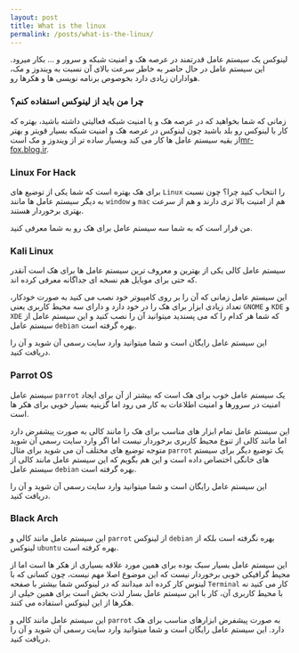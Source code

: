 ```yaml
---
layout: post
title: What is the linux
permalink: /posts/what-is-the-linux/
---
```


لینوکس یک سیستم عامل قدرتمند در عرصه هک و امنیت شبکه و سرور و ... بکار میرود.
این سیستم عامل در حال حاضر به خاطر سرعت بالای آن نسبت به ویندوز و مک، هواداران زیادی دارد بخوصوص برنامه نویسی ها و هکرها رو.

### چرا من باید از لینوکس استفاده کنم؟

زمانی که شما بخواهید که در عرصه هک و یا امنیت شبکه فعالیتی داشته باشید، بهتره که کار
با لینوکس رو بلد باشید چون لینوکس در عرصه هک و امنیت شبکه بسیار قویتر و بهتر از
بقیه سیستم عامل ها کار می کند وبسیار ساده تر از ویندوز و مک است[mr-fox.blog.ir][mr-fox-blog-ir].

### Linux For Hack

برای هک بهتره است که شما یکی از توضیع های `Linux` را انتخاب کنید چرا؟ چون نسبت به دیگر سیستم عامل ها مانند `window` و `mac` هم از امنیت بالا تری دارند و هم از سرعت بهتری برخوردار هستند.

من قرار است که به شما سه سیستم عامل برای هک رو به شما معرفی کنید.

### Kali Linux

سیستم عامل کالی یکی از بهترین و معروف ترین سیستم عامل ها برای هک است آنقدر که حتی برای موبایل هم نسخه ای جداگانه معرفی کرده اند.

این سیستم عامل زمانی که آن را بر روی کامپیوتر خود نصب می کنید به صورت خودکار، تعداد زیادی ابزار برای هک را در خود دارد و دارای سه محیط کاربری یعنی `GNOME` و `KDE` و `XDE` که شما هر کدام را که می پسندید میتوانید آن را نصب کنید و این سیستم عامل از سیستم عامل `debian` بهره گرفته است.

این سیستم عامل رایگان است و شما میتوانید وارد سایت رسمی آن شوید و آن را دریافت کنید.

### Parrot OS

سیستم عامل `parrot` یک سیستم عامل خوب برای هک است که بیشتر از آن برای ایجاد امنیت در سرورها و امنیت اطلاعات به کار می رود اما گزینیه بسیار خوبی برای هکر ها است.

این سیستم عامل تمام ابزار های مناسب برای هک را مانند کالی به صورت پیشفرض دارد اما مانند کالی از تنوع محیط کاربری برخوردار نیست اما اگر وارد سایت رسمی آن شوید متوجه توضیع های مختلف آن می شوید برای مثال `parrot` یک توضیع دیگر برای سیستم های خانگی اختصاص داده است و این هم بگویم که این سیستم عامل مانند کالی از سیستم عامل `debian` بهره گرفته است.

این سیستم عامل رایگان است و شما میتوانید وارد سایت رسمی آن شوید و آن را دریافت کنید.

### Black Arch

این سیستم عامل مانند کالی و `parrot` از لینوکس `debian` بهره نگرفته است بلکه از لینوکس `ubuntu` بهره کرفته است.

این سیستم عامل بسیار سبک بوده برای همین مورد علاقه بسیاری از هکر ها است اما از محیط گرافیکی خوبی برخوردار نیست که این موضوع اصلا مهم نیست، چون کسانی که با لینوس کار کرده اند میدانند که در لینوکس شما بیشتر با صفحه `Terminal` کار می کنید نه با محیط کاربری آن، کار با این سیستم عامل بسار لذت بخش است برای همین خیلی از هکرها از این لینوکس استفاده می کنند.

این سیستم عامل مانند کالی و `parrot` به صورت پیشفرض ابزارهای مناسب برای هک دارد.
این سیستم عامل رایگان است و شما میتوانید وارد سایت رسمی آن شوید و آن را دریافت کنید.

[mr-fox-blog-ir]: http://mr-fox.blog.ir/1399/10/15/Linux-For-Hack
